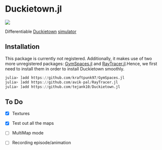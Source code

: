 # Duckietown.jl

![](https://media.giphy.com/media/d7g6mag5WQjOOpqlJw/giphy.gif)

Differentiable [Duckietown](https://duckietown.org) [simulator](https://github.com/duckietown/gym-duckietown)

## Installation
This package is currently not registered. Additionally, it makes use of two more unregistered packages: [GymSpaces.jl](https://github.com/kraftpunk97/GymSpaces.jl) and [RayTracer.jl](https://github.com/avik-pal/RayTracer.jl).Hence, we first need to install them in order to install Duckietown smoothly.
```julia
julia> ]add https://github.com/kraftpunk97/GymSpaces.jl
julia> ]add https://github.com/avik-pal/RayTracer.jl
julia> ]add https://github.com/tejank10/Duckietown.jl
```

## To Do
* [x] Textures
* [x] Test out all the maps
* [ ] MultiMap mode
* [ ] Recording episode/animation


